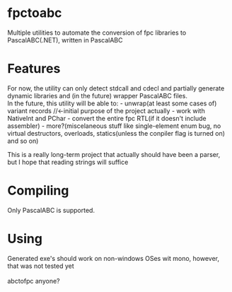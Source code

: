 # fpctoabc
Multiple utilities to automate the conversion of fpc libraries to PascalABC(.NET), written in PascalABC

<h1>Features</h1>
For now, the utility can only detect stdcall and cdecl and partially generate dynamic libraries and (in the future) wrapper PascalABC files. <br>
In the future, this utility will be able to:
- unwrap(at least some cases of) variant records  //<-initial purpose of the project actually
- work with NativeInt and PChar
- convert the entire fpc RTL(if it doesn't include assembler)
- more?(miscelaneous stuff like single-element enum bug, no virtual destructors, overloads, statics(unless the conpiler flag is turned on) and so on)

This is a really long-term project that actually should have been a parser, but I hope that reading strings will suffice 

<h1>Compiling</h1>
Only PascalABC is supported. 

<h1>Using</h1>
Generated exe's should work on non-windows OSes wit mono, however, that was not tested yet
<br>
<br>
abctofpc anyone?

